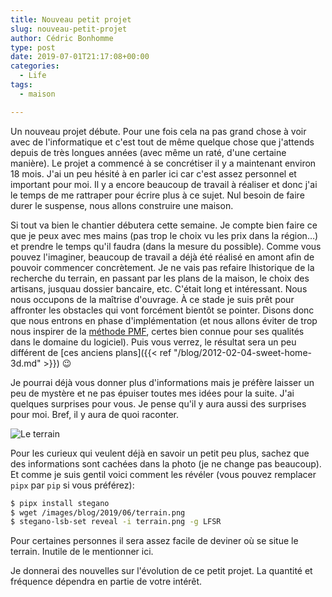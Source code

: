 ```yaml
---
title: Nouveau petit projet
slug: nouveau-petit-projet
author: Cédric Bonhomme
type: post
date: 2019-07-01T21:17:08+00:00
categories:
  - Life
tags:
  - maison

---
```

Un nouveau projet débute. Pour une fois cela na pas grand chose à voir avec de
l'informatique et c'est tout de même quelque chose que j'attends depuis de très
longues années (avec même un raté, d'une certaine manière). Le projet a commencé
à se concrétiser il y a maintenant environ 18 mois. J'ai un peu hésité à en
parler ici car c'est assez personnel et important pour moi. Il y a encore
beaucoup de travail à réaliser et donc j'ai le temps de me rattraper pour écrire
plus à ce sujet. Nul besoin de faire durer le suspense, nous allons construire
une maison.


Si tout va bien le chantier débutera cette semaine. Je compte bien faire ce que
je peux avec mes mains (pas trop le choix vu les prix dans la région…) et
prendre le temps qu'il faudra (dans la mesure du possible). Comme vous pouvez
l'imaginer, beaucoup de travail a déjà été réalisé en amont afin de pouvoir
commencer concrètement. Je ne vais pas refaire lhistorique de la recherche du
terrain, en passant par les plans de la maison, le choix des artisans, jusquau
dossier bancaire, etc. C'était long et intéressant. Nous nous occupons de la
maîtrise d'ouvrage. À ce stade je suis prêt pour affronter les obstacles qui
vont forcément bientôt se pointer. Disons donc que nous entrons en phase
d'implémentation (et nous allons éviter de trop nous inspirer de la
[méthode PMF](https://tools.ietf.org/id/draft-dulaunoy-programming-methodology-framework-00.html)</a>,
certes bien connue pour ses qualités dans le domaine du logiciel).
Puis vous verrez, le résultat sera un peu différent de
[ces anciens plans]({{< ref "/blog/2012-02-04-sweet-home-3d.md" >}}) 😉


Je pourrai déjà vous donner plus d'informations mais je préfère laisser un peu
de mystère et ne pas épuiser toutes mes idées pour la suite. J'ai quelques
surprises pour vous. Je pense qu'il y aura aussi des surprises pour moi. Bref,
il y aura de quoi raconter.

![Le terrain](/images/blog/2019/06/terrain.png)

Pour les curieux qui veulent déjà en savoir un petit peu plus, sachez que des
informations sont cachées dans la photo (je ne change pas beaucoup). Et comme
je suis gentil voici comment les révéler (vous pouvez remplacer `pipx` par `pip`
si vous préférez):

```bash
$ pipx install stegano
$ wget /images/blog/2019/06/terrain.png
$ stegano-lsb-set reveal -i terrain.png -g LFSR
```

Pour certaines personnes il sera assez facile de deviner où se situe le terrain.
Inutile de le mentionner ici.

Je donnerai des nouvelles sur l'évolution de ce petit projet. La quantité et
fréquence dépendra en partie de votre intérêt.
